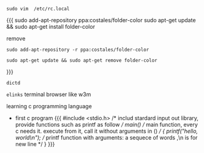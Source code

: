 `sudo vim  /etc/rc.local`

{{{
    sudo add-apt-repository ppa:costales/folder-color
    sudo apt-get update && sudo apt-get install folder-color

remove

    sudo add-apt-repository -r ppa:costales/folder-color

    sudo apt-get update && sudo apt-get remove folder-color
}}}

`dictd`

`elinks` terminal browser like w3m


learning c programming language

- first c program
{{{
#include <stdio.h> /* includ stardard input out library, provide functions such as printf as follow */
main()	/* main function, every c needs it. execute from it, call it without arguments in () */
{
printf("hello, world\n"); /* printf function with arguments: a sequece of words ,\n is  for new line */
}
}}}
